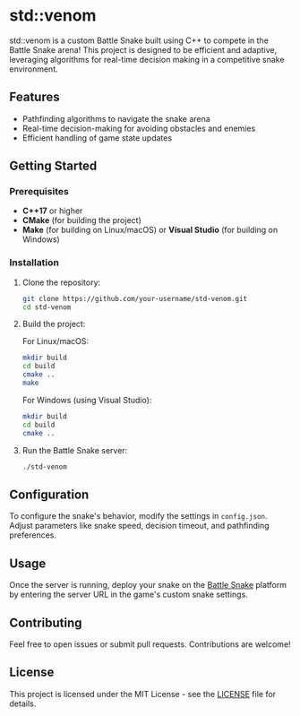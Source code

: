# std::venom

std::venom is a custom Battle Snake built using C++ to compete in the Battle Snake arena! This project is designed to be efficient and adaptive, leveraging algorithms for real-time decision making in a competitive snake environment.

## Features
- Pathfinding algorithms to navigate the snake arena
- Real-time decision-making for avoiding obstacles and enemies
- Efficient handling of game state updates

## Getting Started

### Prerequisites
- **C++17** or higher
- **CMake** (for building the project)
- **Make** (for building on Linux/macOS) or **Visual Studio** (for building on Windows)

### Installation

1. Clone the repository:

    ```bash
    git clone https://github.com/your-username/std-venom.git
    cd std-venom
    ```

2. Build the project:

    For Linux/macOS:
    ```bash
    mkdir build
    cd build
    cmake ..
    make
    ```

    For Windows (using Visual Studio):
    ```bash
    mkdir build
    cd build
    cmake ..
    ```

3. Run the Battle Snake server:
    ```bash
    ./std-venom
    ```

## Configuration
To configure the snake's behavior, modify the settings in `config.json`. Adjust parameters like snake speed, decision timeout, and pathfinding preferences.

## Usage
Once the server is running, deploy your snake on the [Battle Snake](https://play.battlesnake.com/) platform by entering the server URL in the game's custom snake settings.

## Contributing
Feel free to open issues or submit pull requests. Contributions are welcome!

## License
This project is licensed under the MIT License - see the [LICENSE](LICENSE) file for details.
